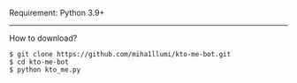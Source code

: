 Requirement: Python 3.9+

------------------------------------------------------
How to download?

<div class="termy">

```console
$ git clone https://github.com/miha1llumi/kto-me-bot.git
$ cd kto-me-bot
$ python kto_me.py
```

</div>

